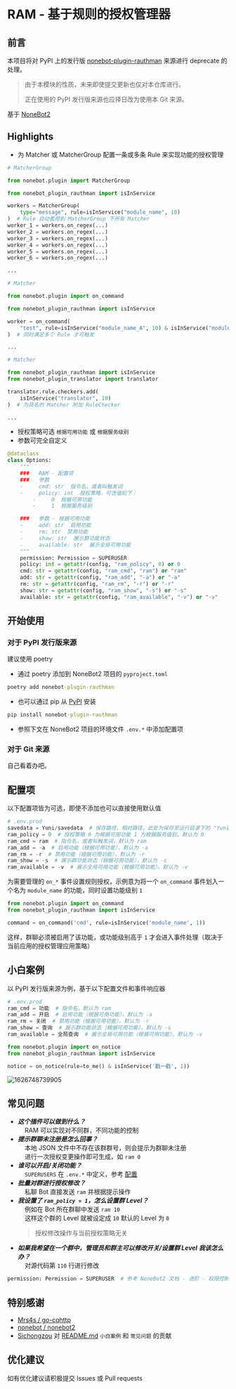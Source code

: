 # RAM - 基于规则的授权管理器
## 前言
本项目将对 PyPI 上的发行版 [nonebot-plugin-rauthman](https://pypi.org/project/nonebot-plugin-rauthman/) 来源进行 deprecate 的处理。
> 由于本模块的性质，未来即使提交更新也仅对本仓库进行。
> 
> 正在使用的 PyPI 发行版来源也应择日改为使用本 Git 来源。

基于 [NoneBot2](https://github.com/nonebot/nonebot2)
## Highlights
- 为 Matcher 或 MatcherGroup 配置一条或多条 Rule 来实现功能的授权管理
```python
# MatcherGroup

from nonebot.plugin import MatcherGroup

from nonebot_plugin_rauthman import isInService

workers = MatcherGroup(
    type="message", rule=isInService("module_name", 10)
)  # Rule 自动套用到 MatcherGroup 下所有 Matcher
worker_1 = workers.on_regex(...)
worker_2 = workers.on_regex(...)
worker_3 = workers.on_regex(...)
worker_4 = workers.on_regex(...)
worker_5 = workers.on_regex(...)
worker_6 = workers.on_regex(...)

...
```
```python
# Matcher

from nonebot.plugin import on_command

from nonebot_plugin_rauthman import isInService

worker = on_command(
    "test", rule=isInService("module_name_A", 10) & isInService("module_name_B", 10)
)  # 同时满足多个 Rule 才可触发

...
```
```python
# Matcher

from nonebot_plugin_rauthman import isInService
from nonebot_plugin_translator import translator

translator.rule.checkers.add(
    isInService("translator", 10)
)  # 为具名的 Matcher 附加 RuleChecker

...
```
- 授权策略可选 `根据可用功能` 或 `根据服务级别`
- 参数可完全自定义
```python
@dataclass
class Options:
    """
    ###   RAM - 配置项
    ###   参数
    -     cmd: str  指令名，或者叫触发词
    -     policy: int  授权策略，可选值如下：
        -     0  根据可用功能
        -     1  根据服务级别

    ###   参数 - 根据可用功能
    -     add: str  启用功能
    -     rm: str  禁用功能
    -     show: str  展示群功能状态
    -     available: str  展示全局可用功能
    """
    permission: Permission = SUPERUSER
    policy: int = getattr(config, "ram_policy", 0) or 0
    cmd: str = getattr(config, "ram_cmd", "ram") or "ram"
    add: str = getattr(config, "ram_add", "-a") or "-a"
    rm: str = getattr(config, "ram_rm", "-r") or "-r"
    show: str = getattr(config, "ram_show", "-s") or "-s"
    available: str = getattr(config, "ram_available", "-v") or "-v"
```
## 开始使用
### 对于 PyPI 发行版来源
建议使用 poetry
- 通过 poetry 添加到 NoneBot2 项目的 `pyproject.toml`
```cmd
poetry add nonebot-plugin-rauthman
```
- 也可以通过 pip 从 [PyPI](https://pypi.org/project/nonebot-plugin-rauthman/) 安装
```cmd
pip install nonebot-plugin-rauthman
```
- 参照下文在 NoneBot2 项目的环境文件 `.env.*` 中添加配置项
### 对于 Git 来源
自己看着办吧。
## 配置项
以下配置项皆为可选，即使不添加也可以直接使用默认值
```python
# .env.prod
savedata = Yuni/savedata  # 保存路径，相对路径，此处为保存至运行目录下的 "Yuni/savedata/" 下，默认为 ""
ram_policy = 0  # 授权策略 0 为根据可用功能 1 为根据服务级别，默认为 0
ram_cmd = ram  # 指令名，或者叫触发词，默认为 ram
ram_add = -a  # 启用功能（根据可用功能），默认为 -a
ram_rm = -r  # 禁用功能（根据可用功能），默认为 -r
ram_show = -s  # 展示群功能状态（根据可用功能），默认为 -s
ram_available = -v  # 展示全局可用功能（根据可用功能），默认为 -v
```
为需要管理的 `on_*` 事件设置规则授权，示例意为将一个 `on_command` 事件划入一个名为 `module_name` 的功能，同时设置功能级别 `1`
```python
from nonebot.plugin import on_command
from nonebot_plugin_rauthman import isInService

command = on_command('cmd', rule=isInService('module_name', 1))
```
这样，群聊必须被启用了该功能，或功能级别高于 `1` 才会进入事件处理（取决于当前应用的授权管理应用策略）
## 小白案例
以 PyPI 发行版来源为例，基于以下配置文件和事件响应器
```python
# .env.prod
ram_cmd = 功能  # 指令名，默认为 ram
ram_add = 开启  # 启用功能（根据可用功能），默认为 -a
ram_rm = 关闭  # 禁用功能（根据可用功能），默认为 -r
ram_show = 查询  # 展示群功能状态（根据可用功能），默认为 -s
ram_available = 全局查询  # 展示全局可用功能（根据可用功能），默认为 -v
```
```python
from nonebot.plugin import on_notice
from nonebot_plugin_rauthman import isInService

notice = on_notice(rule=to_me() & isInService('戳一戳', 1))
```
![1626748739905](BotTest1.jpg)
## 常见问题
- ***这个插件可以做到什么？***  
  &nbsp;&nbsp;&nbsp;&nbsp;RAM 可以实现对不同群，不同功能的控制
- ***提示群聊未注册是怎么回事？***  
  &nbsp;&nbsp;&nbsp;&nbsp;本地 JSON 文件中不存在该群群号，则会提示为群聊未注册  
  &nbsp;&nbsp;&nbsp;&nbsp;进行一次授权变更操作即可生成，如 `ram 0`
- ***谁可以开启/关闭功能？***  
  &nbsp;&nbsp;&nbsp;&nbsp;`SUPERUSERS` 在 `.env.*` 中定义，参考 [配置](https://v2.nonebot.dev/docs/tutorial/configuration#env-%E6%96%87%E4%BB%B6-1)
- ***批量对群进行授权修改？***  
  &nbsp;&nbsp;&nbsp;&nbsp;私聊 Bot 直接发送 `ram` 并根据提示操作
- ***我设置了 `ram_policy = 1`，怎么设置群 Level？***  
  &nbsp;&nbsp;&nbsp;&nbsp;例如在 Bot 所在群聊中发送 ``ram 10``  
  &nbsp;&nbsp;&nbsp;&nbsp;这样这个群的 Level 就被设定成 ``10`` 默认的 Level 为 ``0``
  > 授权修改操作与当前授权策略无关
- ***如果我希望在一个群中，管理员和群主可以修改开关/设置群 Level 我该怎么办？***  
  &nbsp;&nbsp;&nbsp;&nbsp;对源代码第 ``110`` 行进行修改
```python
permission: Permission = SUPERUSER  # 参考 NoneBot2 文档 - 进阶 - 权限控制
```
## 特别感谢
- [Mrs4s / go-cqhttp](https://github.com/Mrs4s/go-cqhttp)
- [nonebot / nonebot2](https://github.com/nonebot/nonebot2)
- [Sichongzou](https://github.com/Sichongzou) 对 [README.md](README.md) `小白案例` 和 `常见问题` 的贡献
## 优化建议
如有优化建议请积极提交 Issues 或 Pull requests
